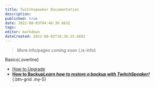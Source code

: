 ```yaml
---
title: Twitchspeaker Documentation
description: 
published: true
date: 2022-08-03T04:46:30.663Z
tags: 
editor: markdown
dateCreated: 2022-08-02T16:36:25.669Z
---
```


> More info/pages coming soon
{.is-info}

Basics{.overline}
- [<i class="mdi mdi-arrow-collapse-up text--twitch"></i> How to Upgrade](/en/TwitchSpeaker/Update)
- [<i class="mdi mdi-floppy text--twitch"></i>**How to Backup*Learn how to restore a backup with TwitchSpeaker!***](/en/TwitchSpeaker/Backup)
{.btn-grid .my-5}